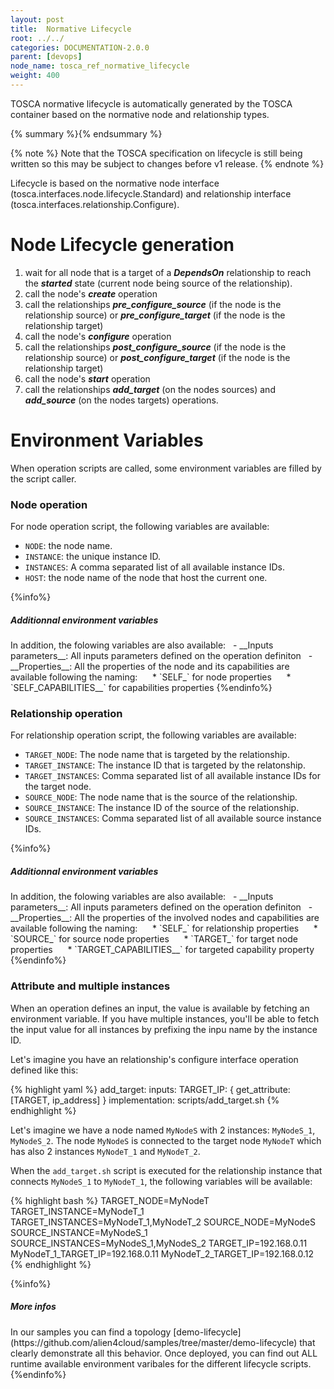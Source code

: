 ```yaml
---
layout: post
title:  Normative Lifecycle
root: ../../
categories: DOCUMENTATION-2.0.0
parent: [devops]
node_name: tosca_ref_normative_lifecycle
weight: 400
---
```


TOSCA normative lifecycle is automatically generated by the TOSCA container based on the normative node and relationship types.

{% summary %}{% endsummary %}

{% note %}
Note that the TOSCA specification on lifecycle is still being written so this may be subject to changes before v1 release.
{% endnote %}

Lifecycle is based on the normative node interface (tosca.interfaces.node.lifecycle.Standard) and relationship interface (tosca.interfaces.relationship.Configure).

# Node Lifecycle generation

1. wait for all node that is a target of a ___DependsOn___ relationship to reach the ___started___ state (current node being source of the relationship).
2. call the node's ___create___ operation
4. call the relationships ___pre_configure_source___ (if the node is the relationship source) or ___pre_configure_target___ (if the node is the relationship target)
5. call the node's ___configure___ operation
6. call the relationships ___post_configure_source___ (if the node is the relationship source) or ___post_configure_target___ (if the node is the relationship target)
7. call the node's ___start___ operation
8. call the relationships ___add_target___ (on the nodes sources) and ___add_source___ (on the nodes targets) operations.

# Environment Variables

When operation scripts are called, some environment variables are filled by the script caller.

### Node operation

For node operation script, the following variables are available:

- `NODE`: the node name.
- `INSTANCE`: the unique instance ID.
- `INSTANCES`: A comma separated list of all available instance IDs.
- `HOST`: the node name of the node that host the current one.

{%info%}
<h5> Additionnal environment variables </h5>
In addition, the folowing variables are also available:  
&nbsp;&nbsp;- __Inputs parameters__: All inputs parameters defined on the operation definiton  
&nbsp;&nbsp;- __Properties__: All the properties of the node and its capabilities are available following the naming:  
&nbsp;&nbsp;&nbsp;&nbsp;&nbsp;* `SELF_<PROPERTY_NAME>` for node properties  
&nbsp;&nbsp;&nbsp;&nbsp;&nbsp;* `SELF_CAPABILITIES_<CAPABILITY_NAME>_<PROPERTY_NAME>` for capabilities properties  
{%endinfo%}

### Relationship operation

For relationship operation script, the following variables are available:

- `TARGET_NODE`: The node name that is targeted by the relationship.
- `TARGET_INSTANCE`: The instance ID that is targeted by the relatonship.
- `TARGET_INSTANCES`: Comma separated list of all available instance IDs for the target node.
- `SOURCE_NODE`: The node name that is the source of the relationship.
- `SOURCE_INSTANCE`: The instance ID of the source of the relationship.
- `SOURCE_INSTANCES`: Comma separated list of all available source instance IDs.

{%info%}
<h5> Additionnal environment variables </h5>
In addition, the folowing variables are also available:  
&nbsp;&nbsp;- __Inputs parameters__: All inputs parameters defined on the operation definiton  
&nbsp;&nbsp;- __Properties__: All the properties of the involved nodes and capabilities are available following the naming:  
&nbsp;&nbsp;&nbsp;&nbsp;&nbsp;* `SELF_<PROPERTY_NAME>` for relationship properties  
&nbsp;&nbsp;&nbsp;&nbsp;&nbsp;* `SOURCE_<PROPERTY_NAME>` for source node properties  
&nbsp;&nbsp;&nbsp;&nbsp;&nbsp;* `TARGET_<PROPERTY_NAME>` for target node properties  
&nbsp;&nbsp;&nbsp;&nbsp;&nbsp;* `TARGET_CAPABILITIES_<CAPABILITY_NAME>_<PROPERTY_NAME>` for targeted capability property  
{%endinfo%}

### Attribute and multiple instances

When an operation defines an input, the value is available by fetching an environment variable.
If you have multiple instances, you'll be able to fetch the input value for all instances by prefixing the inpu name by the instance ID.

Let's imagine you have an relationship's configure interface operation defined like this:

{% highlight yaml %}
add_target:
  inputs:
    TARGET_IP: { get_attribute: [TARGET, ip_address] }
  implementation: scripts/add_target.sh
{% endhighlight %}

Let's imagine we have a node named `MyNodeS` with 2 instances: `MyNodeS_1`, `MyNodeS_2`.
The node `MyNodeS` is connected to the target node `MyNodeT` which has also 2 instances `MyNodeT_1` and `MyNodeT_2`.

When the `add_target.sh` script is executed for the relationship instance that connects `MyNodeS_1` to `MyNodeT_1`, the following variables will be available:

{% highlight bash %}
TARGET_NODE=MyNodeT
TARGET_INSTANCE=MyNodeT_1
TARGET_INSTANCES=MyNodeT_1,MyNodeT_2
SOURCE_NODE=MyNodeS
SOURCE_INSTANCE=MyNodeS_1
SOURCE_INSTANCES=MyNodeS_1,MyNodeS_2
TARGET_IP=192.168.0.11
MyNodeT_1_TARGET_IP=192.168.0.11
MyNodeT_2_TARGET_IP=192.168.0.12
{% endhighlight %}

{%info%}
<h5>More infos</h5>
In our samples you can find a topology [demo-lifecycle](https://github.com/alien4cloud/samples/tree/master/demo-lifecycle) that clearly demonstrate all this behavior.  
Once deployed, you can find out ALL runtime available environment varibales for the different lifecycle scripts.
{%endinfo%}
